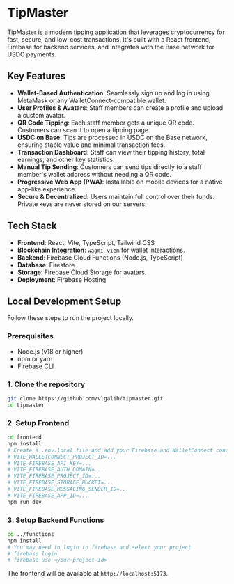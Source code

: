 # TipMaster

TipMaster is a modern tipping application that leverages cryptocurrency for fast, secure, and low-cost transactions. It's built with a React frontend, Firebase for backend services, and integrates with the Base network for USDC payments.

## Key Features

- **Wallet-Based Authentication**: Seamlessly sign up and log in using MetaMask or any WalletConnect-compatible wallet.
- **User Profiles & Avatars**: Staff members can create a profile and upload a custom avatar.
- **QR Code Tipping**: Each staff member gets a unique QR code. Customers can scan it to open a tipping page.
- **USDC on Base**: Tips are processed in USDC on the Base network, ensuring stable value and minimal transaction fees.
- **Transaction Dashboard**: Staff can view their tipping history, total earnings, and other key statistics.
- **Manual Tip Sending**: Customers can send tips directly to a staff member's wallet address without needing a QR code.
- **Progressive Web App (PWA)**: Installable on mobile devices for a native app-like experience.
- **Secure & Decentralized**: Users maintain full control over their funds. Private keys are never stored on our servers.

## Tech Stack

- **Frontend**: React, Vite, TypeScript, Tailwind CSS
- **Blockchain Integration**: `wagmi`, `viem` for wallet interactions.
- **Backend**: Firebase Cloud Functions (Node.js, TypeScript)
- **Database**: Firestore
- **Storage**: Firebase Cloud Storage for avatars.
- **Deployment**: Firebase Hosting

## Local Development Setup

Follow these steps to run the project locally.

### Prerequisites

- Node.js (v18 or higher)
- npm or yarn
- Firebase CLI

### 1. Clone the repository

```bash
git clone https://github.com/vlgalib/tipmaster.git
cd tipmaster
```

### 2. Setup Frontend

```bash
cd frontend
npm install
# Create a .env.local file and add your Firebase and WalletConnect config
# VITE_WALLETCONNECT_PROJECT_ID=...
# VITE_FIREBASE_API_KEY=...
# VITE_FIREBASE_AUTH_DOMAIN=...
# VITE_FIREBASE_PROJECT_ID=...
# VITE_FIREBASE_STORAGE_BUCKET=...
# VITE_FIREBASE_MESSAGING_SENDER_ID=...
# VITE_FIREBASE_APP_ID=...
npm run dev
```

### 3. Setup Backend Functions

```bash
cd ../functions
npm install
# You may need to login to firebase and select your project
# firebase login
# firebase use <your-project-id>
```

The frontend will be available at `http://localhost:5173`. 